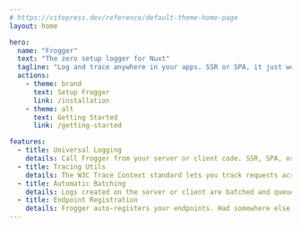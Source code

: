 ```yaml
---
# https://vitepress.dev/reference/default-theme-home-page
layout: home

hero:
  name: "Frogger"
  text: "The zero setup logger for Nuxt"
  tagline: "Log and trace anywhere in your apps. SSR or SPA, it just works."
  actions:
    - theme: brand
      text: Setup Frogger
      link: /installation
    - theme: alt
      text: Getting Started
      link: /getting-started

features:
  - title: Universal Logging
    details: Call Frogger from your server or client code. SSR, SPA, or even static sites, it just works.
  - title: Tracing Utils
    details: The W3C Trace Context standard lets you track requests across your app and external services. 
  - title: Automatic Batching
    details: Logs created on the server or client are batched and queued, reducing the load on your server.
  - title: Endpoint Registration
    details: Frogger auto-registers your endpoints. Had somewhere else in mind? Just override it.
---
```


